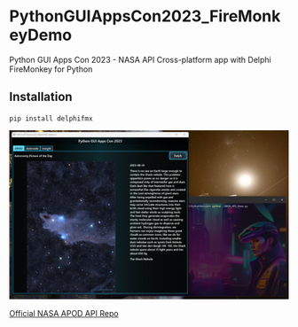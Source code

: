 # PythonGUIAppsCon2023_FireMonkeyDemo
Python GUI Apps Con 2023 - NASA API Cross-platform app with Delphi FireMonkey for Python


## Installation

```
pip install delphifmx
```

![](app_in_action.png)


[Official NASA APOD API Repo](https://github.com/nasa/apod-api)
